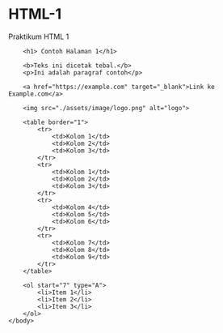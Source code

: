 # HTML-1
Praktikum HTML 1
<!DOCTYPE html>
<html>
    <head>
        <title>Halaman HTML 1</title>
    </head>
    <body>

        <h1> Contoh Halaman 1</h1>

        <b>Teks ini dicetak tebal.</b>
        <p>Ini adalah paragraf contoh</p>

        <a href="https://example.com" target="_blank">Link ke Example.com</a>

        <img src="./assets/image/logo.png" alt="logo">

        <table border="1">
            <tr>
                <td>Kolom 1</td>
                <td>Kolom 2</td>
                <td>Kolom 3</td>
            </tr>
            <tr>
                <td>Kolom 1</td>
                <td>Kolom 2</td>
                <td>Kolom 3</td>
            </tr>
            <tr>
                <td>Kolom 4</td>
                <td>Kolom 5</td>
                <td>Kolom 6</td>
            </tr>
            <tr>
                <td>Kolom 7</td>
                <td>Kolom 8</td>
                <td>Kolom 9</td>
            </tr>
        </table>

        <ol start="7" type="A">
            <li>Item 1</li>
            <li>Item 2</li>
            <li>Item 3</li>
        </ol>
    </body>
</html>

